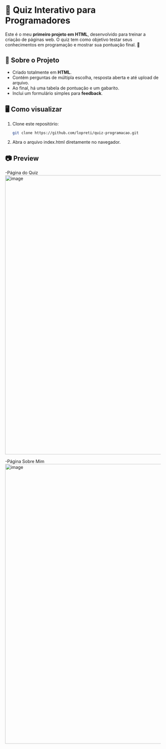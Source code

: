 # 📝 Quiz Interativo para Programadores
Este é o meu **primeiro projeto em HTML**, desenvolvido para treinar a criação de páginas web. O quiz tem como objetivo testar seus conhecimentos em programação e mostrar sua pontuação final. 🚀  

## 📌 Sobre o Projeto
- Criado totalmente em **HTML**.  
- Contém perguntas de múltipla escolha, resposta aberta e até upload de arquivo.  
- Ao final, há uma tabela de pontuação e um gabarito.  
- Inclui um formulário simples para **feedback**.  

## 🖥️ Como visualizar
1. Clone este repositório:  
   ```bash
   git clone https://github.com/lopreti/quiz-programacao.git
   
2. Abra o arquivo index.html diretamente no navegador.
   
## 📷 Preview
-Página do Quiz
<img width="1107" height="904" alt="image" src="https://github.com/user-attachments/assets/56078c2a-a497-4835-a32b-38eff18e6483" />

-Página Sobre Mim
<img width="1305" height="906" alt="image" src="https://github.com/user-attachments/assets/215d4ed1-0deb-48ec-9bdc-918f0f785495" />

